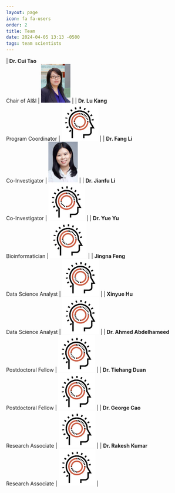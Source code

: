 ```yaml
---
layout: page
icon: fa fa-users
order: 2
title: Team
date: 2024-04-05 13:13 -0500
tags: team scientists
---
```


| **Dr. Cui Tao** <br> Chair of AI&I     | <img src="/assets/img/headshot/cuitao.jpeg" alt="Dr Cui Tao" width="80" height="auto"> |
| **Dr. Lu Kang** <br> Program Coordinator   | <img src="/assets/img/headshot/wildcard_icon.jpg" alt="Dr. Lu Kang" width="100" height="auto"> |
| **Dr. Fang Li** <br> Co-Investigator   | <img src="/assets/img/headshot/fangli.jpeg" alt="Dr Fang Li" width="80" height="auto"> | 
| **Dr. Jianfu Li** <br> Co-Investigator   | <img src="/assets/img/headshot/wildcard_icon.jpg" alt="Dr Jianfu Li" width="100" height="auto"> | 
| **Dr. Yue Yu** <br> Bioinformatician   | <img src="/assets/img/headshot/wildcard_icon.jpg" alt="Dr Yue Yu" width="100" height="auto"> | 
| **Jingna Feng** <br> Data Science Analyst   | <img src="/assets/img/headshot/wildcard_icon.jpg" alt = "Jingna Feng" width="100" height="auto"> | 
| **Xinyue Hu** <br> Data Science Analyst   | <img src="/assets/img/headshot/wildcard_icon.jpg" alt="Xinyue Hu" width="100" height="auto"> | 
| **Dr. Ahmed Abdelhameed** <br> Postdoctoral Fellow   | <img src="/assets/img/headshot/wildcard_icon.jpg" alt="Dr Ahmed Abdelhameed" width="100" height="auto"> | 
| **Dr. Tiehang Duan** <br> Postdoctoral Fellow   | <img src="/assets/img/headshot/wildcard_icon.jpg" alt="Dr Tiehang Duan" width="100" height="auto"> | 
| **Dr. George Cao** <br> Research Associate  | <img src="/assets/img/headshot/wildcard_icon.jpg" alt="Dr. George Cao" width="100" height="auto"> | 
| **Dr. Rakesh Kumar** <br> Research Associate    | <img src="/assets/img/headshot/wildcard_icon.jpg" alt="Dr. Ramesk Kumar" width="100" height="auto"> |
 



<!-- Markdown | Less | Pretty
--- | --- | ---
*Still* | `renders` | **nicely**
1 | 2 | 3 -->
